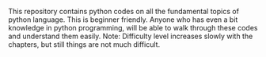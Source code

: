 This repository contains python codes on all the fundamental topics of python language.
This is beginner friendly. Anyone who has even a bit knowledge in python programming, will be able to walk through these codes and understand them easily.
Note: Difficulty level increases slowly with the chapters, but still things are not much difficult.